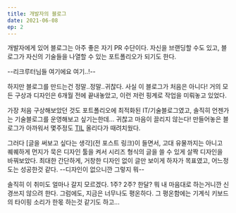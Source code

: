 ```yaml
---
title: 개발자의 블로그
date: 2021-06-08
ep: 2
---
```


개발자에게 있어 블로그는 아주 좋은 자기 PR 수단이다. 자신을 브랜딩할 수도 있고, 블로그가 자신의 기술들을 나열할 수 있는 포트폴리오가 되기도 한다.

--리크루터님들 여기에요 여기..!--

하지만 블로그를 만드는건 정말..정말..귀찮다. 사실 이 블로그가 처음은 아니다! 거의 모든 구상과 디자인은 6개월 전에 끝내놓았고, 이런 저런 핑계로 작업을 미뤄놓고 있었다. 

가장 처음 구상해보았던 것도 포트폴리오에 최적화된 IT/기술블로그였고, 솔직히 언젠가는 기술블로그를 운영해보고 싶기는한데... 귀찮고 마음이 끌리지 않는다! 만들어놓은 블로그가 아까워서 몇주정도 [TIL]() 올리다가 때려치웠다.

그러다 [글을 써보고 싶다는 생각](전 포스트 링크)이 들면서, 고대 유물까지는 아니고 퀘퀘하게 먼지가 묵은 디자인 툴을 켜서 시리즈 형식의 글을 쓸 수 있게 살짝 디자인을 바꿔보았다. 최대한 간단하게, 거창한 디자인 없이 글만 보이게 하자가 목표였고, 어느정도는 성공한것 같다. --디자인이 없으니깐 그렇지 뭐--

솔직히 이 취미도 얼마나 갈지 모르겠다. 1주? 2주? 한달? 뭐 내 마음대로 하는거니깐 신경쓰지 않으려 한다. 그럼에도, 지금은 너무나도 평온하다. 그 평온함에는 기계식 키보드의 타이핑 소리가 한몫 하는것 같기도 하고...

